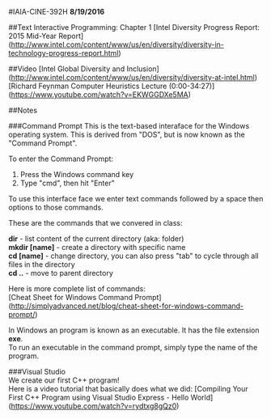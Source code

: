 #IAIA-CINE-392H
**8/19/2016**

##Text
Interactive Programming: Chapter 1
[Intel Diversity Progress Report: 2015 Mid-Year Report]
(http://www.intel.com/content/www/us/en/diversity/diversity-in-technology-progress-report.html)  
  
##Video
[Intel Global Diversity and Inclusion]
(http://www.intel.com/content/www/us/en/diversity/diversity-at-intel.html)  
[Richard Feynman Computer Heuristics Lecture (0:00-34:27)]      
(https://www.youtube.com/watch?v=EKWGGDXe5MA)  

##Notes

###Command Prompt
This is the text-based interaface for the Windows operating system. This is derived from "DOS", but is now known as the "Command Prompt".  

To enter the Command Prompt:  
1. Press the Windows command key   
2. Type "cmd", then hit "Enter"  

To use this interface face we enter text commands followed by a space then options to those commands.  

These are the commands that we convered in class:  

**dir** - list content of the current directory (aka: folder)  
**mkdir [name]** - create a directory with specific name  
**cd [name]** - change directory, you can also press "tab" to cycle through all files in the directory  
**cd ..** - move to parent directory

Here is more complete list of commands:  
[Cheat Sheet for Windows Command Prompt]
(http://simplyadvanced.net/blog/cheat-sheet-for-windows-command-prompt/)

In Windows an program is known as an executable. It has the file extension **exe**.  
To run an executable in the command prompt, simply type the name of the program.  

###Visual Studio  
We create our first C++ program!  
Here is a video tutorial that basically does what we did:
[Compiling Your First C++ Program using Visual Studio Express - Hello World]
(https://www.youtube.com/watch?v=rydtxg8gQz0)